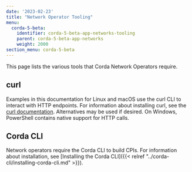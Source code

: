 ```yaml
---
date: '2023-02-23'
title: "Network Operator Tooling"
menu:
  corda-5-beta:
    identifier: corda-5-beta-app-networks-tooling
    parent: corda-5-beta-app-networks
    weight: 2000
section_menu: corda-5-beta
---
```

This page lists the various tools that Corda Network Operators require.

## curl

Examples in this documentation for Linux and macOS use the curl CLI to interact with HTTP endpoints. For information about installing curl, see the [curl documentation](https://curl.se/). Alternatives may be used if desired.
On Windows, PowerShell contains native support for HTTP calls.
## Corda CLI

Network operators require the Corda CLI to build CPIs.
For information about installation, see [Installing the Corda CLI]({{< relref "../corda-cli/installing-corda-cli.md" >}}).